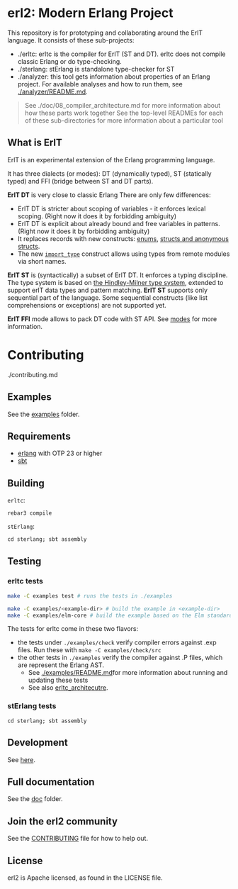 # erl2: Modern Erlang Project

This repository is for prototyping and collaborating around the ErlT language. It consists of these sub-projects:
- ./erltc: erltc is the compiler for ErlT (ST and DT). erltc does not compile classic Erlang or do type-checking.
- ./sterlang: stErlang is standalone type-checker for ST
- ./analyzer:  this tool gets information about properties of an Erlang project. For available analyses and how to run them, see [./analyzer/README.md](./analyzer/README.md).

> See ./doc/08_compiler_architecture.md for more information about how these parts work together
> See the top-level READMEs for each of these sub-directories for more information about a particular tool

## What is ErlT

ErlT is an experimental extension of the Erlang programming language.

It has three dialects (or modes): DT (dynamically typed), ST (statically typed)
and FFI (bridge between ST and DT parts).

**ErlT DT** is very close to classic Erlang
There are only few differences:

* ErlT DT is stricter about scoping of variables - it enforces lexical scoping.
  (Right now it does it by forbidding ambiguity)
* ErlT DT is explicit about already bound and free variables in patterns.
  (Right now it does it by forbidding ambiguity)
* It replaces records with new constructs: [enums](./doc/04_enums.md), [structs and anonymous structs](./doc/05_structs.md).
* The new [`import_type`](07_import_type.md) construct allows using types from
  remote modules via short names.

**ErlT ST** is (syntactically) a subset of ErlT DT. It enforces a typing
discipline. The type system is based on [the Hindley-Milner type
system](https://en.wikipedia.org/wiki/Hindley%E2%80%93Milner_type_system), extended to support erlT data types and pattern matching.
**ErlT ST** supports only sequential part of the language. Some sequential
constructs (like list comprehensions or exceptions) are not supported yet.

**ErlT FFI** mode allows to pack DT code with ST API. See [modes](./doc/03_modes.md) for more information.

# Contributing

./contributing.md

## Examples

See the [examples](examples/) folder.

## Requirements

- [erlang](https://www.erlang.org/) with OTP 23 or higher
- [sbt](https://www.scala-sbt.org/)

## Building

`erltc`:

```
rebar3 compile
```

`stErlang`:

```
cd sterlang; sbt assembly
```

## Testing

### erltc tests

``` sh
make -C examples test # runs the tests in ./examples

make -C examples/<example-dir> # build the example in <example-dir>
make -C examples/elm-core # build the example based on the Elm standard library
```

The tests for erltc come in these two flavors:
- the tests under `./examples/check` verify compiler errors against .exp files. Run these with `make -C examples/check/src`
- the other tests in `./examples` verify the compiler against .P files, which are represent the Erlang AST.
    - See [./examples/README.md]( ./examples/README.md )for more information about running and updating these tests
    - See also [erltc_architecutre](./doc/08_compiler_architecture.md).


### stErlang tests

    cd sterlang; sbt assembly

## Development

See [here](doc/01_intro.md#development).

## Full documentation

See the [doc](doc) folder.

## Join the erl2 community

See the [CONTRIBUTING](CONTRIBUTING.md) file for how to help out.

## License

erl2 is Apache licensed, as found in the LICENSE file.
